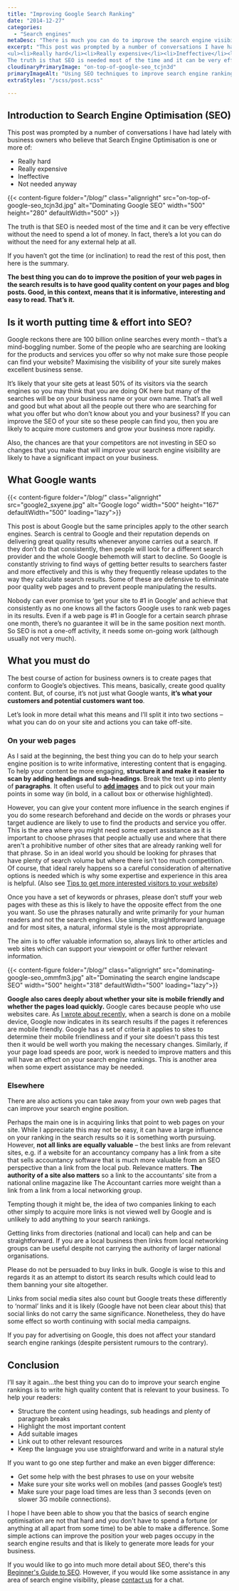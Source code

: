 ```yaml
---
title: "Improving Google Search Ranking"
date: "2014-12-27"
categories:
  - "Search engines"
metaDesc: "There is much you can do to improve the search engine visibility (SEO) of your website. This post gives you a set of actions for increasing your rankings."
excerpt: "This post was prompted by a number of conversations I have had lately with business owners who believe that Search Engine Optimisation is one or more of:
<ul><li>Really hard</li><li>Really expensive</li><li>Ineffective</li><li>Not needed anyway</li></ul>
The truth is that SEO is needed most of the time and it can be very effective without the need to spend a lot of money. In fact, there’s a lot you can do without the need for any external help at all."
cloudinaryPrimaryImage: "on-top-of-google-seo_tcjn3d"
primaryImageAlt: "Using SEO techniques to improve search engine ranking"
extraStyles: "/scss/post.scss"

---
```


## Introduction to Search Engine Optimisation (SEO)

This post was prompted by a number of conversations I have had lately with business owners who believe that Search Engine Optimisation is one or more of:

- Really hard
- Really expensive
- Ineffective
- Not needed anyway

{{< content-figure folder="/blog/"
class="alignright"
src="on-top-of-google-seo_tcjn3d.jpg"
alt="Dominating Google SEO"
width="500" height="280" defaultWidth="500" >}}

The truth is that SEO is needed most of the time and it can be very effective without the need to spend a lot of money. In fact, there’s a lot you can do without the need for any external help at all.

If you haven’t got the time (or inclination) to read the rest of this post, then here is the summary.

**The best thing you can do to improve the position of your web pages in the search results is to have good quality content on your pages and blog posts. Good, in this context, means that it is informative, interesting and easy to read. That’s it.**

## Is it worth putting time & effort into SEO?

Google reckons there are 100 billion online searches every month – that’s a mind-boggling number. Some of the people who are searching are looking for the products and services you offer so why not make sure those people can find your website? Maximising the visibility of your site surely makes excellent business sense.

It’s likely that your site gets at least 50% of its visitors via the search engines so you may think that you are doing OK here but many of the searches will be on your business name or your own name. That’s all well and good but what about all the people out there who are searching for what you offer but who don’t know about you and your business? If you can improve the SEO of your site so these people can find you, then you are likely to acquire more customers and grow your business more rapidly.

Also, the chances are that your competitors are not investing in SEO so changes that you make that will improve your search engine visibility are likely to have a significant impact on your business.

## What Google wants

{{< content-figure folder="/blog/"
class="alignright"
src="google2_sxyene.jpg"
alt="Google logo"
width="500" height="167" defaultWidth="500"
loading="lazy">}}

This post is about Google but the same principles apply to the other search engines. Search is central to Google and their reputation depends on delivering great quality results whenever anyone carries out a search. If they don’t do that consistently, then people will look for a different search provider and the whole Google behemoth will start to decline. So Google is constantly striving to find ways of getting better results to searchers faster and more effectively and this is why they frequently release updates to the way they calculate search results. Some of these are defensive to eliminate poor quality web pages and to prevent people manipulating the results.

Nobody can ever promise to ‘get your site to #1 in Google’ and achieve that consistently as no one knows all the factors Google uses to rank web pages in its results. Even if a web page is #1 in Google for a certain search phrase one month, there’s no guarantee it will be in the same position next month. So SEO is not a one-off activity, it needs some on-going work (although usually not very much).

## What you must do

The best course of action for business owners is to create pages that conform to Google’s objectives. This means, basically, create good quality content. But, of course, it’s not just what Google wants, **it’s what your customers and potential customers want too**.

Let’s look in more detail what this means and I’ll split it into two sections – what you can do on your site and actions you can take off-site.

### On your web pages

As I said at the beginning, the best thing you can do to help your search engine position is to write informative, interesting content that is engaging.  To help your content be more engaging, **structure it and make it easier to scan by adding headings and sub-headings**. Break the text up into plenty of **paragraphs**. It often useful to [**add images**](/blog/choosing-images-for-your-website/ "Choosing Images for your Website") and to pick out your main points in some way (in bold, in a callout box or otherwise highlighted).

However, you can give your content more influence in the search engines if you do some research beforehand and decide on the words or phrases your target audience are likely to use to find the products and service you offer. This is the area where you might need some expert assistance as it is important to choose phrases that people actually use and where that there aren't a prohibitive number of other sites that are already ranking well for that phrase. So in an ideal world you should be looking for phrases that have plenty of search volume but where there isn't too much competition. Of course, that ideal rarely happens so a careful consideration of alternative options is needed which is why some expertise and experience in this area is helpful. (Also see [Tips to get more interested visitors to your website](/blog/tips-to-get-more-interested-visitors-to-your-website/))

Once you have a set of keywords or phrases, please don’t stuff your web pages with these as this is likely to have the opposite effect from the one you want. So use the phrases naturally and write primarily for your human readers and not the search engines. Use simple, straightforward language and for most sites, a natural, informal style is the most appropriate.

The aim is to offer valuable information so, always link to other articles and web sites which can support your viewpoint or offer further relevant information.

{{< content-figure folder="/blog/"
class="alignright"
src="dominating-google-seo_ommfm3.jpg"
alt="Dominating the search engine landscape SEO"
width="500" height="318" defaultWidth="500"
loading="lazy">}}

**Google also cares deeply about whether your site is mobile friendly and whether the pages load quickly.** Google cares because people who use websites care. As [I wrote about recently](/blog/google-search-results/ "Google Search Results"), when a search is done on a mobile device, Google now indicates in its search results if the pages it references are mobile friendly. Google has a set of criteria it applies to sites to determine their mobile friendliness and if your site doesn't pass this test then it would be well worth you making the necessary changes. Similarly, if your page load speeds are poor, work is needed to improve matters and this will have an effect on your search engine rankings. This is another area when some expert assistance may be needed.

### Elsewhere

There are also actions you can take away from your own web pages that can improve your search engine position.

Perhaps the main one is in acquiring links that point to web pages on your site. While I appreciate this may not be easy, it can have a large influence on your ranking in the search results so it is something worth pursuing. However, **not all links are equally valuable** – the best links are from relevant sites, e.g. if a website for an accountancy company has a link from a site that sells accountancy software that is much more valuable from an SEO perspective than a link from the local pub. Relevance matters. **The authority of a site also matters** so a link to the accountants’ site from a national online magazine like The Accountant carries more weight than a link from a link from a local networking group.

Tempting though it might be, the idea of two companies linking to each other simply to acquire more links is not viewed well by Google and is unlikely to add anything to your search rankings.

Getting links from directories (national and local) can help and can be straightforward. If you are a local business then links from local networking groups can be useful despite not carrying the authority of larger national organisations.

Please do not be persuaded to buy links in bulk. Google is wise to this and regards it as an attempt to distort its search results which could lead to them banning your site altogether.

Links from social media sites also count but Google treats these differently to ‘normal’ links and it is likely (Google have not been clear about this) that social links do not carry the same significance. Nonetheless, they do have some effect so worth continuing with social media campaigns.

If you pay for advertising on Google, this does not affect your standard search engine rankings (despite persistent rumours to the contrary).

## Conclusion

I’ll say it again…the best thing you can do to improve your search engine rankings is to write high quality content that is relevant to your business. To help your readers:

- Structure the content using headings, sub headings and plenty of paragraph breaks
- Highlight the most important content
- Add suitable images
- Link out to other relevant resources
- Keep the language you use straightforward and write in a natural style

If you want to go one step further and make an even bigger difference:

- Get some help with the best phrases to use on your website
- Make sure your site works well on mobiles (and passes Google’s test)
- Make sure your page load times are less than 3 seconds (even on slower 3G mobile connections).

I hope I have been able to show you that the basics of search engine optimisation are not that hard and you don't have to spend a fortune (or anything at all apart from some time) to be able to make a difference. Some simple actions can improve the position your web pages occupy in the search engine results and that is likely to generate more leads for your business.

If you would like to go into much more detail about SEO, there's this [Beginner's Guide to SEO](https://moz.com/beginners-guide-to-seo). However, if you would like some assistance in any area of search engine visibility, please [contact us](/contact/ "Contact") for a chat.

